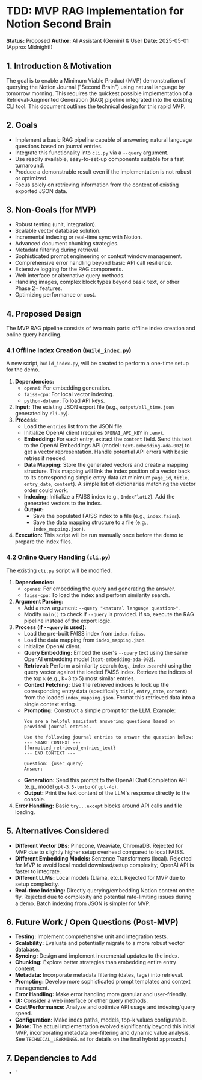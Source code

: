 # TDD: MVP RAG Implementation for Notion Second Brain

**Status:** Proposed
**Author:** AI Assistant (Gemini) & User
**Date:** 2025-05-01 (Approx Midnight!)

## 1. Introduction & Motivation

The goal is to enable a Minimum Viable Product (MVP) demonstration of querying the Notion Journal ("Second Brain") using natural language by tomorrow morning. This requires the quickest possible implementation of a Retrieval-Augmented Generation (RAG) pipeline integrated into the existing CLI tool. This document outlines the technical design for this rapid MVP.

## 2. Goals

*   Implement a basic RAG pipeline capable of answering natural language questions based on journal entries.
*   Integrate this functionality into `cli.py` via a `--query` argument.
*   Use readily available, easy-to-set-up components suitable for a fast turnaround.
*   Produce a demonstrable result even if the implementation is not robust or optimized.
*   Focus solely on retrieving information from the content of existing exported JSON data.

## 3. Non-Goals (for MVP)

*   Robust testing (unit, integration).
*   Scalable vector database solution.
*   Incremental indexing or real-time sync with Notion.
*   Advanced document chunking strategies.
*   Metadata filtering during retrieval.
*   Sophisticated prompt engineering or context window management.
*   Comprehensive error handling beyond basic API call resilience.
*   Extensive logging for the RAG components.
*   Web interface or alternative query methods.
*   Handling images, complex block types beyond basic text, or other Phase 2+ features.
*   Optimizing performance or cost.

## 4. Proposed Design

The MVP RAG pipeline consists of two main parts: offline index creation and online query handling.

### 4.1 Offline Index Creation (`build_index.py`)

A new script, `build_index.py`, will be created to perform a one-time setup for the demo.

1.  **Dependencies:**
    *   `openai`: For embedding generation.
    *   `faiss-cpu`: For local vector indexing.
    *   `python-dotenv`: To load API keys.
2.  **Input:** The existing JSON export file (e.g., `output/all_time.json` generated by `cli.py`).
3.  **Process:**
    *   Load the `entries` list from the JSON file.
    *   Initialize OpenAI client (requires `OPENAI_API_KEY` in `.env`).
    *   **Embedding:** For each entry, extract the `content` field. Send this text to the OpenAI Embeddings API (model: `text-embedding-ada-002`) to get a vector representation. Handle potential API errors with basic retries if needed.
    *   **Data Mapping:** Store the generated vectors and create a mapping structure. This mapping will link the index position of a vector back to its corresponding simple entry data (at minimum `page_id`, `title`, `entry_date`, `content`). A simple list of dictionaries matching the vector order could work.
    *   **Indexing:** Initialize a FAISS index (e.g., `IndexFlatL2`). Add the generated vectors to the index.
    *   **Output:**
        *   Save the populated FAISS index to a file (e.g., `index.faiss`).
        *   Save the data mapping structure to a file (e.g., `index_mapping.json`).
4.  **Execution:** This script will be run manually once before the demo to prepare the index files.

### 4.2 Online Query Handling (`cli.py`)

The existing `cli.py` script will be modified.

1.  **Dependencies:**
    *   `openai`: For embedding the query and generating the answer.
    *   `faiss-cpu`: To load the index and perform similarity search.
2.  **Argument Parsing:**
    *   Add a new argument: `--query "<natural language question>"`.
    *   Modify `main()` to check if `--query` is provided. If so, execute the RAG pipeline instead of the export logic.
3.  **Process (if `--query` is used):**
    *   Load the pre-built FAISS index from `index.faiss`.
    *   Load the data mapping from `index_mapping.json`.
    *   Initialize OpenAI client.
    *   **Query Embedding:** Embed the user's `--query` text using the same OpenAI embedding model (`text-embedding-ada-002`).
    *   **Retrieval:** Perform a similarity search (e.g., `index.search`) using the query vector against the loaded FAISS index. Retrieve the indices of the top `k` (e.g., k=3 to 5) most similar entries.
    *   **Context Fetching:** Use the retrieved indices to look up the corresponding entry data (specifically `title`, `entry_date`, `content`) from the loaded `index_mapping.json`. Format this retrieved data into a single context string.
    *   **Prompting:** Construct a simple prompt for the LLM. Example:
        ```
        You are a helpful assistant answering questions based on provided journal entries.

        Use the following journal entries to answer the question below:
        --- START CONTEXT ---
        {formatted_retrieved_entries_text}
        --- END CONTEXT ---

        Question: {user_query}
        Answer:
        ```
    *   **Generation:** Send this prompt to the OpenAI Chat Completion API (e.g., model `gpt-3.5-turbo` or `gpt-4o`).
    *   **Output:** Print the text content of the LLM's response directly to the console.
4.  **Error Handling:** Basic `try...except` blocks around API calls and file loading.

## 5. Alternatives Considered

*   **Different Vector DBs:** Pinecone, Weaviate, ChromaDB. Rejected for MVP due to slightly higher setup overhead compared to local FAISS.
*   **Different Embedding Models:** Sentence Transformers (local). Rejected for MVP to avoid local model download/setup complexity; OpenAI API is faster to integrate.
*   **Different LLMs:** Local models (Llama, etc.). Rejected for MVP due to setup complexity.
*   **Real-time Indexing:** Directly querying/embedding Notion content on the fly. Rejected due to complexity and potential rate-limiting issues during a demo. Batch indexing from JSON is simpler for MVP.

## 6. Future Work / Open Questions (Post-MVP)

*   **Testing:** Implement comprehensive unit and integration tests.
*   **Scalability:** Evaluate and potentially migrate to a more robust vector database.
*   **Syncing:** Design and implement incremental updates to the index.
*   **Chunking:** Explore better strategies than embedding entire entry content.
*   **Metadata:** Incorporate metadata filtering (dates, tags) into retrieval.
*   **Prompting:** Develop more sophisticated prompt templates and context management.
*   **Error Handling:** Make error handling more granular and user-friendly.
*   **UI:** Consider a web interface or other query methods.
*   **Cost/Performance:** Analyze and optimize API usage and indexing/query speed.
*   **Configuration:** Make index paths, models, top-k values configurable.
*   **(Note:** The actual implementation evolved significantly beyond this initial MVP, incorporating metadata pre-filtering and dynamic value analysis. See `TECHNICAL_LEARNINGS.md` for details on the final hybrid approach.)

## 7. Dependencies to Add

*   `